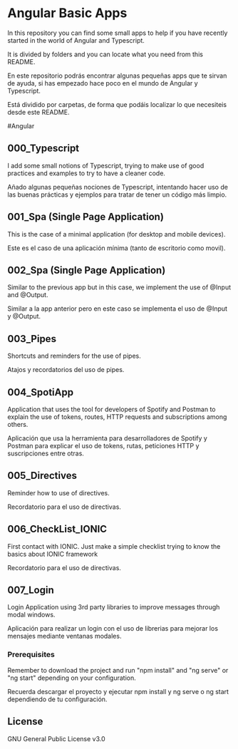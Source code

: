 # Angular Basic Apps

In this repository you can find some small apps to help if you have recently started in the world of Angular and Typescript.

It is divided by folders and you can locate what you need from this README.

En este repositorio podrás encontrar algunas pequeñas apps que te sirvan de ayuda, si has empezado hace poco en el mundo de Angular y Typescript.

Está dividido por carpetas, de forma que podáis localizar lo que necesiteis desde este README.

#Angular

## 000_Typescript

I add some small notions of Typescript, trying to make use of good practices and examples to try to have a cleaner code.

Añado algunas pequeñas nociones de Typescript, intentando hacer uso de las buenas prácticas y ejemplos para tratar de tener un código más limpio.

## 001_Spa (Single Page Application)

This is the case of a minimal application (for desktop and mobile devices).

Este es el caso de una aplicación mínima (tanto de escritorio como movil).

## 002_Spa (Single Page Application)

Similar to the previous app but in this case, we implement the use of @Input and @Output.

Similar a la app anterior pero en este caso se implementa el uso de @Input y @Output.

## 003_Pipes

Shortcuts and reminders for the use of pipes.

Atajos y recordatorios del uso de pipes.

## 004_SpotiApp

Application that uses the tool for developers of Spotify and Postman to explain the use of tokens, routes, HTTP requests and subscriptions among others.

Aplicación que usa la herramienta para desarrolladores de Spotify y Postman para explicar el uso de tokens, rutas, peticiones HTTP y suscripciones entre otras.

## 005_Directives

Reminder how to use of directives.

Recordatorio para el uso de directivas.

## 006_CheckList_IONIC

First contact with IONIC. Just make a simple checklist trying to know the basics about IONIC framework

Recordatorio para el uso de directivas.

## 007_Login

Login Application using 3rd party libraries to improve messages through modal windows.

Aplicación para realizar un login con el uso de librerias para mejorar los mensajes mediante ventanas modales.

### Prerequisites

Remember to download the project and run "npm install" and "ng serve" or "ng start" depending on your configuration.

Recuerda descargar el proyecto y ejecutar npm install y ng serve o ng start dependiendo de tu configuración.

## License

GNU General Public License v3.0
